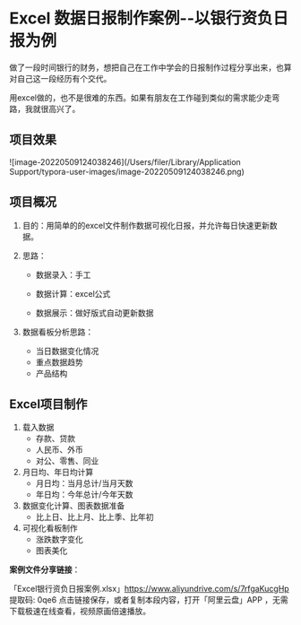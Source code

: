 # Excel 数据日报制作案例--以银行资负日报为例

做了一段时间银行的财务，想把自己在工作中学会的日报制作过程分享出来，也算对自己这一段经历有个交代。

用excel做的，也不是很难的东西。如果有朋友在工作碰到类似的需求能少走弯路，我就很高兴了。



## 项目效果

![image-20220509124038246](/Users/filer/Library/Application Support/typora-user-images/image-20220509124038246.png)

## 项目概况

1. 目的：用简单的的excel文件制作数据可视化日报，并允许每日快速更新数据。

2. 思路：

   - 数据录入：手工

   - 数据计算：excel公式

   - 数据展示：做好版式自动更新数据

3. 数据看板分析思路：
   - 当日数据变化情况
   - 重点数据趋势
   - 产品结构



## Excel项目制作

1. 载入数据
   - 存款、贷款
   - 人民币、外币
   - 对公、零售、同业
2. 月日均、年日均计算
   - 月日均：当月总计/当月天数
   - 年日均：今年总计/今年天数
3. 数据变化计算、图表数据准备
   - 比上日、比上月、比上季、比年初
4. 可视化看板制作
   - 涨跌数字变化
   - 图表美化



**案例文件分享链接**：

「Excel银行资负日报案例.xlsx」https://www.aliyundrive.com/s/7rfgaKucgHp 提取码: 0qe6 点击链接保存，或者复制本段内容，打开「阿里云盘」APP ，无需下载极速在线查看，视频原画倍速播放。
